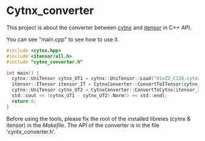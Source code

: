 # Cytnx_converter
This project is about the converter between 
[cytnx](https://github.com/kaihsin/Cytnx "Title") and
[itensor](https://itensor.org/) in C++ API.

You can see "main.cpp" to see how to use it.

```c
#include <cytnx.hpp>
#include <itensor/all.h>
#include "cytnx_converter.h"

int main() {
  cytnx::UniTensor cytnx_UT1 = cytnx::UniTensor::Load("U1xZ2_C128.cytnx");
  itensor::ITensor itensor_IT = CytnxConverter::ConvertToITensor(cytnx_UT1);
  cytnx::UniTensor cytnx_UT2 = CytnxConverter::ConvertToCytnx(itensor_IT);
  std::cout << (cytnx_UT1 - cytnx_UT2).Norm() << std::endl;
  return 0;
}

```

Before using the tools, please fix the root of the installed libreies (cytnx & itensor) in the *Makefile*.
The API of the converter is in the file 'cyntx_converter.h'.
